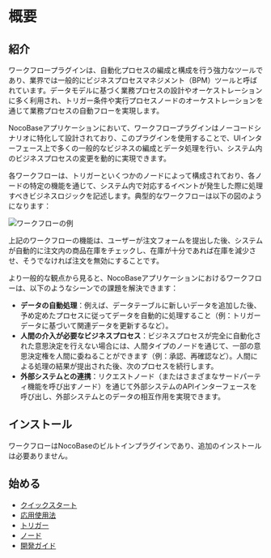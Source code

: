 # 概要

## 紹介

ワークフロープラグインは、自動化プロセスの編成と構成を行う強力なツールであり、業界では一般的にビジネスプロセスマネジメント（BPM）ツールと呼ばれています。データモデルに基づく業務プロセスの設計やオーケストレーションに多く利用され、トリガー条件や実行プロセスノードのオーケストレーションを通じて業務プロセスの自動フローを実現します。

NocoBaseアプリケーションにおいて、ワークフロープラグインはノーコードシナリオに特化して設計されており、このプラグインを使用することで、UIインターフェース上で多くの一般的なビジネスの編成とデータ処理を行い、システム内のビジネスプロセスの変更を動的に実現できます。

各ワークフローは、トリガーといくつかのノードによって構成されており、各ノードの特定の機能を通じて、システム内で対応するイベントが発生した際に処理すべきビジネスロジックを記述します。典型的なワークフローは以下の図のようになります：

![ワークフローの例](https://static-docs.nocobase.com/4511011beac54779cb68e66555ebf8a8.png)

上記のワークフローの機能は、ユーザーが注文フォームを提出した後、システムが自動的に注文内の商品在庫をチェックし、在庫が十分であれば在庫を減少させ、そうでなければ注文を無効にすることです。

より一般的な観点から見ると、NocoBaseアプリケーションにおけるワークフローは、以下のようなシーンでの課題を解決できます：

- **データの自動処理**：例えば、データテーブルに新しいデータを追加した後、予め定めたプロセスに従ってデータを自動的に処理すること（例：トリガーデータに基づいて関連データを更新するなど）。
- **人間の介入が必要なビジネスプロセス**：ビジネスプロセスが完全に自動化された意思決定を行えない場合には、人間タイプのノードを通じて、一部の意思決定権を人間に委ねることができます（例：承認、再確認など）。人間による処理の結果が提出された後、次のプロセスを続行します。
- **外部システムとの連携**：リクエストノード（またはさまざまなサードパーティ機能を呼び出すノード）を通じて外部システムのAPIインターフェースを呼び出し、外部システムとのデータの相互作用を実現できます。

## インストール

ワークフローはNocoBaseのビルトインプラグインであり、追加のインストールは必要ありません。

## 始める

- [クイックスタート](./quick-start.md)
- [応用使用法](./advance.md)
- [トリガー](./triggers/index.md)
- [ノード](./nodes/index.md)
- [開発ガイド](./development/index.md)

